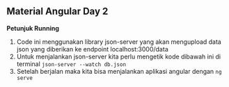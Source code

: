 ## Material Angular Day 2

**Petunjuk Running**

1. Code ini menggunakan library json-server yang akan mengupload data json yang diberikan ke endpoint localhost:3000/data
2. Untuk menjalankan json-server kita perlu mengetik kode dibawah ini di terminal
   `json-server --watch db.json`
3. Setelah berjalan maka kita bisa menjalankan aplikasi angular dengan
   `ng serve`
